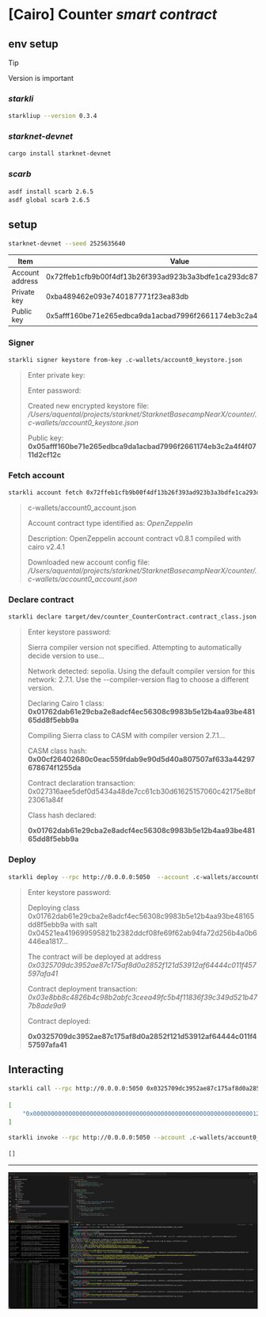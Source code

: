 # [Cairo] Counter _smart contract_

## env setup
> [!TIP]
> Version is important

### _starkli_

```sh
starkliup --version 0.3.4
```

### _starknet-devnet_

```sh
cargo install starknet-devnet
```

### _scarb_

```sh
asdf install scarb 2.6.5
asdf global scarb 2.6.5
```

## **setup**

```sh
starknet-devnet --seed 2525635640
```
| Item | Value |
| --- | --- |
| Account address | 0x72ffeb1cfb9b00f4df13b26f393ad923b3a3bdfe1ca293dc871fbb3114355a9 |
| Private key | 0xba489462e093e740187771f23ea83db |
| Public key | 0x5afff160be71e265edbca9da1acbad7996f2661174eb3c2a4f4f0711d2cf12c |

### Signer

```sh
starkli signer keystore from-key .c-wallets/account0_keystore.json
```


>Enter private key:
>
>Enter password:
>
>Created new encrypted keystore file: _/Users/aquental/projects/starknet/StarknetBasecampNearX/counter/.c-wallets/account0_keystore.json_
>
>Public key: **0x05afff160be71e265edbca9da1acbad7996f2661174eb3c2a4f4f0711d2cf12c**


### Fetch account

```sh
starkli account fetch 0x72ffeb1cfb9b00f4df13b26f393ad923b3a3bdfe1ca293dc871fbb3114355a9 --rpc http://0.0.0.0:5050 --output .c-wallets/account0_account.json
```

>c-wallets/account0_account.json
>
>Account contract type identified as: _OpenZeppelin_
>
>Description: OpenZeppelin account contract v0.8.1 compiled with cairo v2.4.1
>
>Downloaded new account config file: _/Users/aquental/projects/starknet/StarknetBasecampNearX/counter/.c-wallets/account0_account.json_


### Declare contract

```sh
starkli declare target/dev/counter_CounterContract.contract_class.json --rpc http://0.0.0.0:5050  --account .c-wallets/account0_account.json --keystore .c-wallets/account0_keystore.json
```

>Enter keystore password:
>
>Sierra compiler version not specified. Attempting to automatically decide version to use...
>
>Network detected: sepolia. Using the default compiler version for this network: 2.7.1. Use the --compiler-version flag to choose a different version.
>
>Declaring Cairo 1 class: **0x01762dab61e29cba2e8adcf4ec56308c9983b5e12b4aa93be48165dd8f5ebb9a**
>
>Compiling Sierra class to CASM with compiler version 2.7.1...
>
>CASM class hash: **0x00cf26402680c0eac559fdab9e90d5d40a807507af633a44297678674f1255da**
>
>Contract declaration transaction: 0x027316aee5def0d5434a48de7cc61cb30d61625157060c42175e8bf23061a84f
>
>Class hash declared:
>
>**0x01762dab61e29cba2e8adcf4ec56308c9983b5e12b4aa93be48165dd8f5ebb9a**


### Deploy

```sh
starkli deploy --rpc http://0.0.0.0:5050  --account .c-wallets/account0_account.json --keystore .c-wallets/account0_keystore.json 0x01762dab61e29cba2e8adcf4ec56308c9983b5e12b4aa93be48165dd8f5ebb9a 0x1
```

>Enter keystore password:
>
>Deploying class 0x01762dab61e29cba2e8adcf4ec56308c9983b5e12b4aa93be48165dd8f5ebb9a with salt 0x04521ea419699595821b2382ddcf08fe69f62ab94fa72d256b4a0b6446ea1817...
>
>The contract will be deployed at address _0x0325709dc3952ae87c175af8d0a2852f121d53912af64444c011f457597afa41_
>
>Contract deployment transaction: _0x03e8bb8c4826b4c98b2abfc3ceea49fc5b4f11836f39c349d521b477b8ade9a9_
>
>Contract deployed:
>
>**0x0325709dc3952ae87c175af8d0a2852f121d53912af64444c011f457597afa41**


## Interacting

```sh
starkli call --rpc http://0.0.0.0:5050 0x0325709dc3952ae87c175af8d0a2852f121d53912af64444c011f457597afa41 get_counter

[
    "0x0000000000000000000000000000000000000000000000000000000000000012"
]
```

```sh
starkli invoke --rpc http://0.0.0.0:5050 --account .c-wallets/account0_account.json --keystore .c-wallets/account0_keystore.json 0x0325709dc3952ae87c175af8d0a2852f121d53912af64444c011f457597afa41 inc_counter

[]
```

---

![console](./assets/counter.png)
